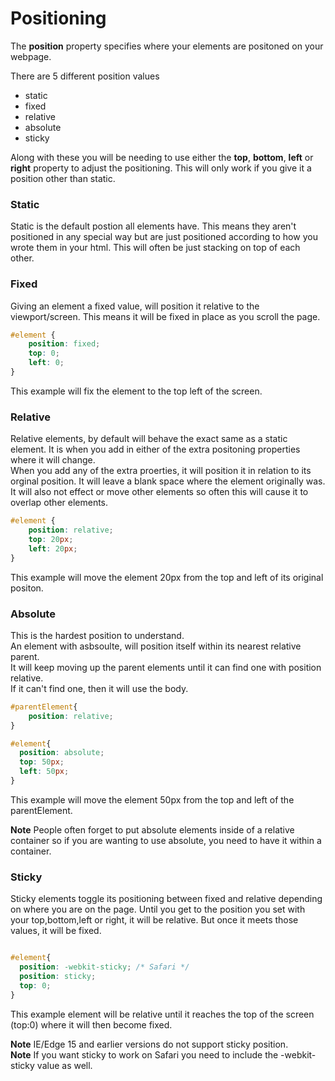# Positioning

The **position** property specifies where your elements are positoned on your webpage.  

There are 5 different position values
* static
* fixed
* relative
* absolute
* sticky

Along with these you will be needing to use either the **top**, **bottom**, **left** or **right** property to adjust the positioning. This will only work if you give it a position other than static.

### Static
Static is the default postion all elements have. This means they aren't positioned in any special way but are just positioned according to how you wrote them in your html. This will often be just stacking on top of each other.

### Fixed
Giving an element a fixed value, will position it relative to the viewport/screen. This means it will be fixed in place as you scroll the page.
```css
#element {
    position: fixed;
    top: 0;
    left: 0;
}
```
This example will fix the element to the top left of the screen.

### Relative
Relative elements, by default will behave the exact same as a static element. It is when you add in either of the extra positoning properties where it will change.  
When you add any of the extra proerties, it will position it in relation to its orginal position. It will leave a blank space where the element originally was. It will also not effect or move other elements so often this will cause it to overlap other elements.
```css
#element {
    position: relative;
    top: 20px;
    left: 20px;
}
```
This example will move the element 20px from the top and left of its original positon.

### Absolute
This is the hardest position to understand.  
An element with asbsoulte, will position itself within its nearest relative parent.  
It will keep moving up the parent elements until it can find one with position relative.  
If it can't find one, then it will use the body.

```css
#parentElement{
    position: relative;
}

#element{
  position: absolute;
  top: 50px;
  left: 50px;
}
```
This example will move the element 50px from the top and left of the parentElement.  

**Note** People often forget to put absolute elements inside of a relative container so if you are wanting to use absolute, you need to have it within a container.

### Sticky
Sticky elements toggle its positioning between fixed and relative depending on where you are on the page. 
Until you get to the position you set with your top,bottom,left or right, it will be relative. But once it meets those values, it will be fixed.
```css

#element{
  position: -webkit-sticky; /* Safari */
  position: sticky; 
  top: 0;
}
```
This example element will be relative until it reaches the top of the screen (top:0) where it will then become fixed. 

**Note** IE/Edge 15 and earlier versions do not support sticky position.  
**Note** If you want sticky to work on Safari you need to include the -webkit-sticky value as well.  
